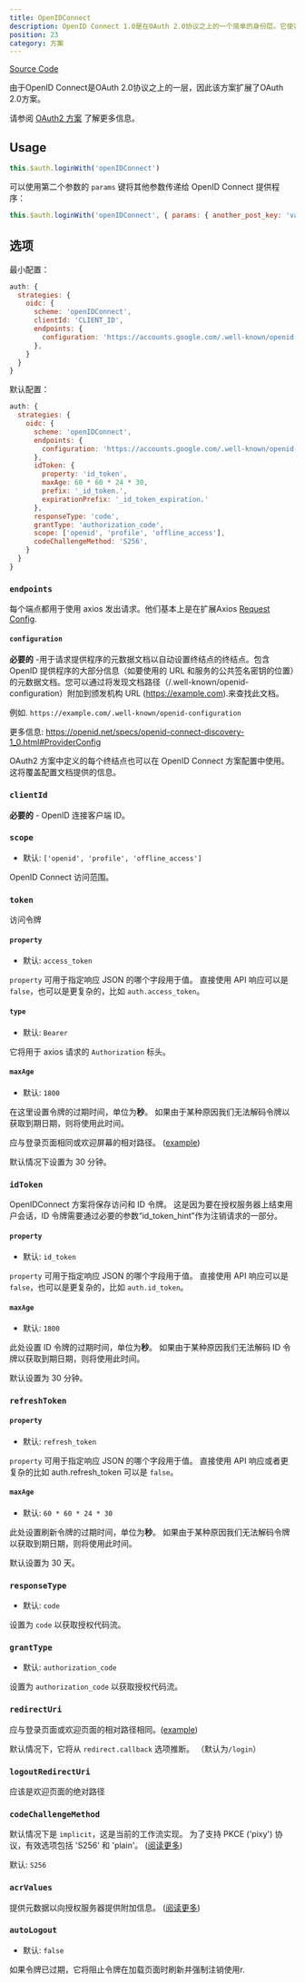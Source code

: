 ```yaml
---
title: OpenIDConnect
description: OpenID Connect 1.0是在OAuth 2.0协议之上的一个简单的身份层。它使客户端能够根据授权服务器执行的身份验证来验证最终用户的身份，并以一种可互操作的rest式方式获得关于最终用户的基本概要信息。
position: 23
category: 方案
---
```


[Source Code](https://github.com/nuxt-community/auth-module/blob/dev/src/schemes/openIDConnect.ts)

由于OpenID Connect是OAuth 2.0协议之上的一层，因此该方案扩展了OAuth 2.0方案。

请参阅 [OAuth2 方案](./oauth2) 了解更多信息。

## Usage

```js
this.$auth.loginWith('openIDConnect')
```

可以使用第二个参数的 `params` 键将其他参数传递给 OpenID Connect 提供程序：

```js
this.$auth.loginWith('openIDConnect', { params: { another_post_key: 'value' } })
```

## 选项

最小配置：

```js
auth: {
  strategies: {
    oidc: {
      scheme: 'openIDConnect',
      clientId: 'CLIENT_ID',
      endpoints: {
        configuration: 'https://accounts.google.com/.well-known/openid-configuration',
      },
    }
  }
}
```

默认配置：

```js
auth: {
  strategies: {
    oidc: {
      scheme: 'openIDConnect',
      endpoints: {
        configuration: 'https://accounts.google.com/.well-known/openid-configuration',
      },
      idToken: {
        property: 'id_token',
        maxAge: 60 * 60 * 24 * 30,
        prefix: '_id_token.',
        expirationPrefix: '_id_token_expiration.'
      },
      responseType: 'code',
      grantType: 'authorization_code',
      scope: ['openid', 'profile', 'offline_access'],
      codeChallengeMethod: 'S256',
    }
  }
}
```

### `endpoints`

每个端点都用于使用 axios 发出请求。他们基本上是在扩展Axios [Request Config](https://github.com/axios/axios#request-config).

#### `configuration`

**必要的** -用于请求提供程序的元数据文档以自动设置终结点的终结点。包含 OpenID 提供程序的大部分信息（如要使用的 URL 和服务的公共签名密钥的位置）的元数据文档。您可以通过将发现文档路径（/.well-known/openid-configuration）附加到颁发机构 URL (https://example.com).来查找此文档。

例如. `https://example.com/.well-known/openid-configuration`

更多信息: https://openid.net/specs/openid-connect-discovery-1_0.html#ProviderConfig

OAuth2 方案中定义的每个终结点也可以在 OpenID Connect 方案配置中使用。这将覆盖配置文档提供的信息。

### `clientId`

**必要的** - OpenID 连接客户端 ID。

### `scope`

- 默认: `['openid', 'profile', 'offline_access']`

OpenID Connect 访问范围。

### `token`

访问令牌

#### `property`

- 默认: `access_token`

`property` 可用于指定响应 JSON 的哪个字段用于值。 直接使用 API 响应可以是 `false`，也可以是更复杂的，比如 `auth.access_token`。

#### `type`

- 默认: `Bearer`

它将用于 axios 请求的 `Authorization` 标头。

#### `maxAge`

- 默认: `1800`

在这里设置令牌的过期时间，单位为**秒**。
如果由于某种原因我们无法解码令牌以获取到期日期，则将使用此时间。

应与登录页面相同或欢迎屏幕的相对路径。 ([example](https://github.com/nuxt-community/auth-module/blob/dev/examples/demo/pages/callback.vue))

默认情况下设置为 30 分钟。

### `idToken`

OpenIDConnect 方案将保存访问和 ID 令牌。 这是因为要在授权服务器上结束用户会话，ID 令牌需要通过必要的参数“id_token_hint”作为注销请求的一部分。

#### `property`

- 默认: `id_token`

`property` 可用于指定响应 JSON 的哪个字段用于值。 直接使用 API 响应可以是 `false`，也可以是更复杂的，比如 `auth.id_token`。

#### `maxAge`

- 默认: `1800`

此处设置 ID 令牌的过期时间，单位为**秒**。
如果由于某种原因我们无法解码 ID 令牌以获取到期日期，则将使用此时间。

默认设置为 30 分钟。

### `refreshToken`

#### `property`

- 默认: `refresh_token`

`property` 可用于指定响应 JSON 的哪个字段用于值。 直接使用 API 响应或者更复杂的比如 auth.refresh_token 可以是 `false`。

#### `maxAge`

- 默认: `60 * 60 * 24 * 30`

此处设置刷新令牌的过期时间，单位为**秒**。
如果由于某种原因我们无法解码令牌以获取到期日期，则将使用此时间。

默认设置为 30 天。

### `responseType`

- 默认: `code`

设置为 `code` 以获取授权代码流。

### `grantType`

- 默认: `authorization_code`

设置为 `authorization_code` 以获取授权代码流。

### `redirectUri`

应与登录页面或欢迎页面的相对路径相同。([example](https://github.com/nuxt-community/auth-module/blob/dev/examples/demo/pages/callback.vue))

默认情况下，它将从 `redirect.callback` 选项推断。 （默认为`/login`）

### `logoutRedirectUri`

应该是欢迎页面的绝对路径

### `codeChallengeMethod`

默认情况下是 `implicit`，这是当前的工作流实现。 为了支持 PKCE ('pixy') 协议，有效选项包括 'S256' 和 'plain'。 ([阅读更多](https://tools.ietf.org/html/rfc7636))

默认: `S256`

### `acrValues`

提供元数据以向授权服务器提供附加信息。 ([阅读更多](https://ldapwiki.com/wiki/Acr_values))

### `autoLogout`

- 默认: `false`

如果令牌已过期，它将阻止令牌在加载页面时刷新并强制注销使用r.
